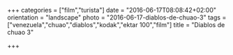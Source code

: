 +++
categories = ["film","turista"]
date = "2016-06-17T08:08:42+02:00"
orientation = "landscape"
photo = "2016-06-17-diablos-de-chuao-3"
tags = ["venezuela","chuao","diablos","kodak","ektar 100","film"]
title = "Diablos de chuao 3"

+++
